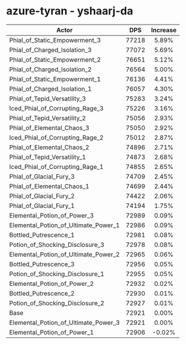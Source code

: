 # azure-tyran - yshaarj-da
| Actor | DPS | Increase |
|---|:---:|:---:|
|Phial_of_Static_Empowerment_3|77218|5.89%|
|Phial_of_Charged_Isolation_3|77072|5.69%|
|Phial_of_Static_Empowerment_2|76651|5.12%|
|Phial_of_Charged_Isolation_2|76564|5.00%|
|Phial_of_Static_Empowerment_1|76136|4.41%|
|Phial_of_Charged_Isolation_1|76057|4.30%|
|Phial_of_Tepid_Versatility_3|75283|3.24%|
|Iced_Phial_of_Corrupting_Rage_3|75226|3.16%|
|Phial_of_Tepid_Versatility_2|75056|2.93%|
|Phial_of_Elemental_Chaos_3|75050|2.92%|
|Iced_Phial_of_Corrupting_Rage_2|75012|2.87%|
|Phial_of_Elemental_Chaos_2|74896|2.71%|
|Phial_of_Tepid_Versatility_1|74873|2.68%|
|Iced_Phial_of_Corrupting_Rage_1|74855|2.65%|
|Phial_of_Glacial_Fury_3|74709|2.45%|
|Phial_of_Elemental_Chaos_1|74699|2.44%|
|Phial_of_Glacial_Fury_2|74422|2.06%|
|Phial_of_Glacial_Fury_1|74194|1.75%|
|Elemental_Potion_of_Power_3|72989|0.09%|
|Elemental_Potion_of_Ultimate_Power_1|72986|0.09%|
|Bottled_Putrescence_1|72981|0.08%|
|Potion_of_Shocking_Disclosure_3|72978|0.08%|
|Elemental_Potion_of_Ultimate_Power_2|72965|0.06%|
|Bottled_Putrescence_3|72956|0.05%|
|Potion_of_Shocking_Disclosure_1|72955|0.05%|
|Elemental_Potion_of_Power_2|72932|0.02%|
|Bottled_Putrescence_2|72930|0.01%|
|Potion_of_Shocking_Disclosure_2|72927|0.01%|
|Base|72921|0.00%|
|Elemental_Potion_of_Ultimate_Power_3|72921|0.00%|
|Elemental_Potion_of_Power_1|72906|-0.02%|
